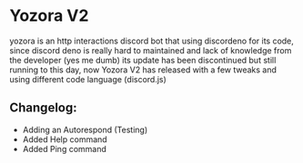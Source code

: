 # Yozora V2

yozora is an http interactions discord bot that using discordeno for its code, since discord deno is really hard to maintained and lack of knowledge from the developer (yes me dumb) its update has been discontinued but still running to this day, now Yozora V2 has released with a few tweaks and using different code language (discord.js)

## Changelog:
- Adding an Autorespond (Testing)
- Added Help command
- Added Ping command